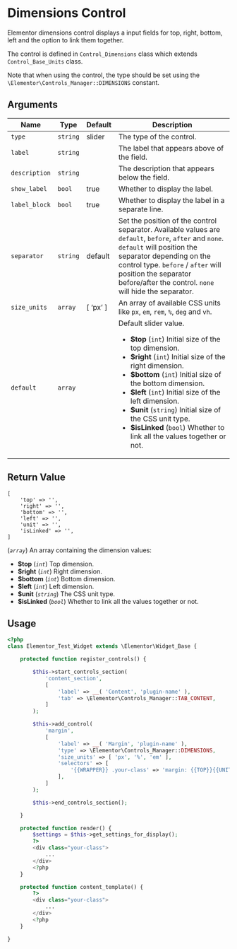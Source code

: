 # Dimensions Control

Elementor dimensions control displays a input fields for top, right, bottom, left and the option to link them together.

The control is defined in `Control_Dimensions` class which extends `Control_Base_Units` class.

Note that when using the control, the type should be set using the `\Elementor\Controls_Manager::DIMENSIONS` constant.

## Arguments

<table>
	<thead>
		<tr>
			<th>Name</th>
			<th>Type</th>
			<th>Default</th>
			<th>Description</th>
		</tr>
	</thead>
	<tbody>
		<tr>
			<td><code>type</code></td>
			<td><code>string</code></td>
			<td>slider</td>
			<td>The type of the control.</td>
		</tr>
		<tr>
			<td><code>label</code></td>
			<td><code>string</code></td>
			<td></td>
			<td>The label that appears above of the field.</td>
		</tr>
		<tr>
			<td><code>description</code></td>
			<td><code>string</code></td>
			<td></td>
			<td>The description that appears below the field.</td>
		</tr>
		<tr>
			<td><code>show_label</code></td>
			<td><code>bool</code></td>
			<td>true</td>
			<td>Whether to display the label.</td>
		</tr>
		<tr>
			<td><code>label_block</code></td>
			<td><code>bool</code></td>
			<td>true</td>
			<td>Whether to display the label in a separate line.</td>
		</tr>
		<tr>
			<td><code>separator</code></td>
			<td><code>string</code></td>
			<td>default</td>
			<td>Set the position of the control separator. Available values are <code>default</code>, <code>before</code>, <code>after</code> and <code>none</code>. <code>default</code> will position the separator depending on the control type. <code>before</code> / <code>after</code> will position the separator before/after the control. <code>none</code> will hide the separator.</td>
		</tr>
		<tr>
			<td><code>size_units</code></td>
			<td><code>array</code></td>
			<td>[ ‘px’ ]</td>
			<td>An array of available CSS units like <code>px</code>, <code>em</code>, <code>rem</code>, <code>%</code>, <code>deg</code> and <code>vh</code>.</td>
		</tr>
		<tr>
			<td><code>default</code></td>
			<td><code>array</code></td>
			<td></td>
			<td>
				Default slider value.
				<ul>
					<li><strong>$top</strong> (<code>int</code>) Initial size of the top dimension.</li>
					<li><strong>$right</strong> (<code>int</code>) Initial size of the right dimension.</li>
					<li><strong>$bottom</strong> (<code>int</code>) Initial size of the bottom dimension.</li>
					<li><strong>$left</strong> (<code>int</code>) Initial size of the left dimension.</li>
					<li><strong>$unit</strong> (<code>string</code>) Initial size of the CSS unit type.</li>
					<li><strong>$isLinked</strong> (<code>bool</code>) Whether to link all the values together or not.</li>
				</ul>
			</td>
		</tr>
	</tbody>
</table>

## Return Value

```
[
	'top' => '',
	'right' => '',
	'bottom' => '',
	'left' => '',
	'unit' => '',
	'isLinked' => '',
]
```

(_`array`_) An array containing the dimension values:

* **$top** (_`int`_) Top dimension.
* **$right** (_`int`_) Right dimension.
* **$bottom** (_`int`_) Bottom dimension.
* **$left** (_`int`_) Left dimension.
* **$unit** (_`string`_) The CSS unit type.
* **$isLinked** (_`bool`_) Whether to link all the values together or not.

## Usage

```php {14-24,33-35,41-43}
<?php
class Elementor_Test_Widget extends \Elementor\Widget_Base {

	protected function register_controls() {

		$this->start_controls_section(
			'content_section',
			[
				'label' => __( 'Content', 'plugin-name' ),
				'tab' => \Elementor\Controls_Manager::TAB_CONTENT,
			]
		);

		$this->add_control(
			'margin',
			[
				'label' => __( 'Margin', 'plugin-name' ),
				'type' => \Elementor\Controls_Manager::DIMENSIONS,
				'size_units' => [ 'px', '%', 'em' ],
				'selectors' => [
					'{{WRAPPER}} .your-class' => 'margin: {{TOP}}{{UNIT}} {{RIGHT}}{{UNIT}} {{BOTTOM}}{{UNIT}} {{LEFT}}{{UNIT}};',
				],
			]
		);

		$this->end_controls_section();

	}

	protected function render() {
		$settings = $this->get_settings_for_display();
		?>
		<div class="your-class">
			...
		</div>
		<?php
	}

	protected function content_template() {
		?>
		<div class="your-class">
			...
		</div>
		<?php
	}

}
```

